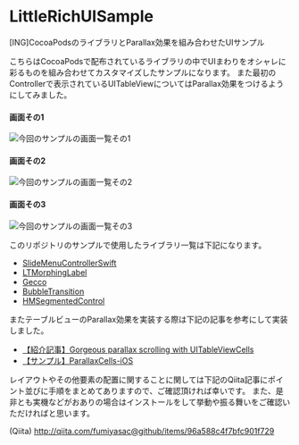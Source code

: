 # LittleRichUISample
[ING]CocoaPodsのライブラリとParallax効果を組み合わせたUIサンプル

こちらはCocoaPodsで配布されているライブラリの中でUIまわりをオシャレに彩るものを組み合わせてカスタマイズしたサンプルになります。
また最初のControllerで表示されているUITableViewについてはParallax効果をつけるようにしてみました。

#### 画面その1

![今回のサンプルの画面一覧その1](https://qiita-image-store.s3.amazonaws.com/0/17400/b70abd78-46c4-f629-237e-a19c5fb4bd12.png)

#### 画面その2

![今回のサンプルの画面一覧その2](https://qiita-image-store.s3.amazonaws.com/0/17400/c3c3a74b-8dde-da06-3d86-c16d44ffaa4f.png)

#### 画面その3

![今回のサンプルの画面一覧その3](https://qiita-image-store.s3.amazonaws.com/0/17400/8ac4ab12-245b-a2cd-90b5-dabba0245c90.png)

このリポジトリのサンプルで使用したライブラリ一覧は下記になります。

+ [SlideMenuControllerSwift](https://github.com/dekatotoro/SlideMenuControllerSwift)
+ [LTMorphingLabel](https://github.com/lexrus/LTMorphingLabel)
+ [Gecco](https://github.com/yukiasai/Gecco)
+ [BubbleTransition](https://github.com/andreamazz/BubbleTransition)
+ [HMSegmentedControl](https://github.com/HeshamMegid/HMSegmentedControl)

またテーブルビューのParallax効果を実装する際は下記の記事を参考にして実装しました。

+ [【紹介記事】Gorgeous parallax scrolling with UITableViewCells](https://blog.krishan711.com/gorgeous-parallax-scrolling-with-uitableviewcells)
+ [【サンプル】ParallaxCells-iOS](https://github.com/krishan711/ParallaxCells-iOS)

レイアウトやその他要素の配置に関することに関しては下記のQiita記事にポイント並びに手順をまとめてありますので、ご確認頂ければ幸いです。
また、是非とも実機などがおありの場合はインストールをして挙動や振る舞いをご確認いただければと思います。

(Qiita) http://qiita.com/fumiyasac@github/items/96a588c4f7bfc901f729
